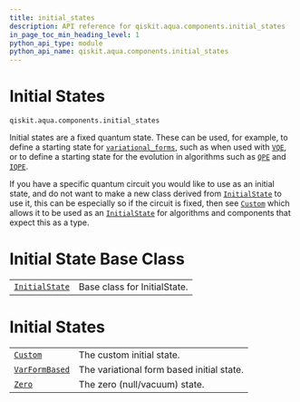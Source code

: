 ```yaml
---
title: initial_states
description: API reference for qiskit.aqua.components.initial_states
in_page_toc_min_heading_level: 1
python_api_type: module
python_api_name: qiskit.aqua.components.initial_states
---
```


<span id="module-qiskit.aqua.components.initial_states" />

<span id="qiskit-aqua-components-initial-states" />

<span id="initial-states-qiskit-aqua-components-initial-states" />

# Initial States

<span id="module-qiskit.aqua.components.initial_states" />

`qiskit.aqua.components.initial_states`

Initial states are a fixed quantum state. These can be used, for example, to define a starting state for [`variational_forms`](qiskit.aqua.components.variational_forms#module-qiskit.aqua.components.variational_forms "qiskit.aqua.components.variational_forms"), such as when used with [`VQE`](qiskit.aqua.algorithms.VQE "qiskit.aqua.algorithms.VQE"), or to define a starting state for the evolution in algorithms such as [`QPE`](qiskit.aqua.algorithms.QPE "qiskit.aqua.algorithms.QPE") and [`IQPE`](qiskit.aqua.algorithms.IQPE "qiskit.aqua.algorithms.IQPE").

If you have a specific quantum circuit you would like to use as an initial state, and do not want to make a new class derived from [`InitialState`](qiskit.aqua.components.initial_states.InitialState "qiskit.aqua.components.initial_states.InitialState") to use it, this can be especially so if the circuit is fixed, then see [`Custom`](qiskit.aqua.components.initial_states.Custom "qiskit.aqua.components.initial_states.Custom") which allows it to be used as an [`InitialState`](qiskit.aqua.components.initial_states.InitialState "qiskit.aqua.components.initial_states.InitialState") for algorithms and components that expect this as a type.

# Initial State Base Class

|                                                                                                                           |                              |
| ------------------------------------------------------------------------------------------------------------------------- | ---------------------------- |
| [`InitialState`](qiskit.aqua.components.initial_states.InitialState "qiskit.aqua.components.initial_states.InitialState") | Base class for InitialState. |

# Initial States

|                                                                                                                           |                                           |
| ------------------------------------------------------------------------------------------------------------------------- | ----------------------------------------- |
| [`Custom`](qiskit.aqua.components.initial_states.Custom "qiskit.aqua.components.initial_states.Custom")                   | The custom initial state.                 |
| [`VarFormBased`](qiskit.aqua.components.initial_states.VarFormBased "qiskit.aqua.components.initial_states.VarFormBased") | The variational form based initial state. |
| [`Zero`](qiskit.aqua.components.initial_states.Zero "qiskit.aqua.components.initial_states.Zero")                         | The zero (null/vacuum) state.             |

